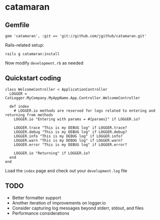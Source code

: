 catamaran
=========

Gemfile
-------

    gem 'catamaran', :git => 'git://github.com/jgithub/catamaran.git'

Rails-related setup:

    rails g catamaran:install

Now modify `development.rb` as needed

Quickstart coding
-----------------

    class WelcomeController < ApplicationController
      LOGGER = CatLogger.MyCompany.MyAppName.App.Controller.WelcomeController

      def index
        # LOGGER.io methods are reserved for logs related to entering and returning from methods
        LOGGER.io "Entering with params = #{params}" if LOGGER.io?

        LOGGER.trace "This is my DEBUG log" if LOGGER.trace?
        LOGGER.debug "This is my DEBUG log" if LOGGER.debug?
        LOGGER.info "This is my DEBUG log" if LOGGER.info?
        LOGGER.warn "This is my DEBUG log" if LOGGER.warn?
        LOGGER.error "This is my DEBUG log" if LOGGER.error?

        LOGGER.io "Returning" if LOGGER.io?        
      end
    end

Load the `index` page and check out your `development.log` file


TODO
----

* Better formatter support
* Another iteration of improvements on logger.io
* Consider capturing log messages beyond stderr, stdout, and files
* Performance considerations


